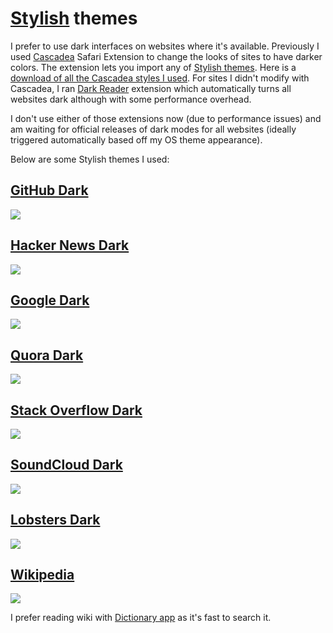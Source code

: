# [Stylish](https://userstyles.org) themes

I prefer to use dark interfaces on websites where it's available. Previously I used [Cascadea](https://cascadea.app) Safari Extension to change the looks of sites to have darker colors. The extension lets you import any of [Stylish themes](https://userstyles.org). Here is a [download of all the Cascadea styles I used](https://www.dropbox.com/s/dcnhujryt0ydft5/Cascadea%20Styles.sdb?dl=1). For sites I didn't modify with Cascadea, I ran [Dark Reader](https://darkreader.org/) extension which automatically turns all websites dark although with some performance overhead.

I don't use either of those extensions now (due to performance issues) and am waiting for official releases of dark modes for all websites (ideally triggered automatically based off my OS theme appearance).

Below are some Stylish themes I used:

## [GitHub Dark](https://userstyles.org/styles/37035/github-dark)

![](https://i.imgur.com/ValUboK.png)

## [Hacker News Dark](https://userstyles.org/styles/113994/hacker-news-dark)

![](https://i.imgur.com/vvfG3au.png)

## [Google Dark](https://userstyles.org/styles/118959/darksearch-for-google)

![](https://i.imgur.com/tTKd4kG.png)

## [Quora Dark](https://userstyles.org/styles/104706/quora-dark)

![](https://i.imgur.com/VFAXqU1.png)

## [Stack Overflow Dark](https://userstyles.org/styles/35345)

![](https://i.imgur.com/NKI5yj2.png)

## [SoundCloud Dark](https://userstyles.org/styles/90894/soundcloud-pitch-black)

![](https://i.imgur.com/hjCCD1E.png)

## [Lobsters Dark](https://userstyles.org/styles/136068/neo-dark-lobsters)

![](https://i.imgur.com/nCjge7A.png)

## [Wikipedia](https://userstyles.org/styles/122072/wikipedia-dark-material-design)

![](https://i.imgur.com/rcMQfXY.png)

I prefer reading wiki with [Dictionary app](https://wokabulary.com/blog/the-built-in-dictionary-on-mac-and-iphone.html) as it's fast to search it.
